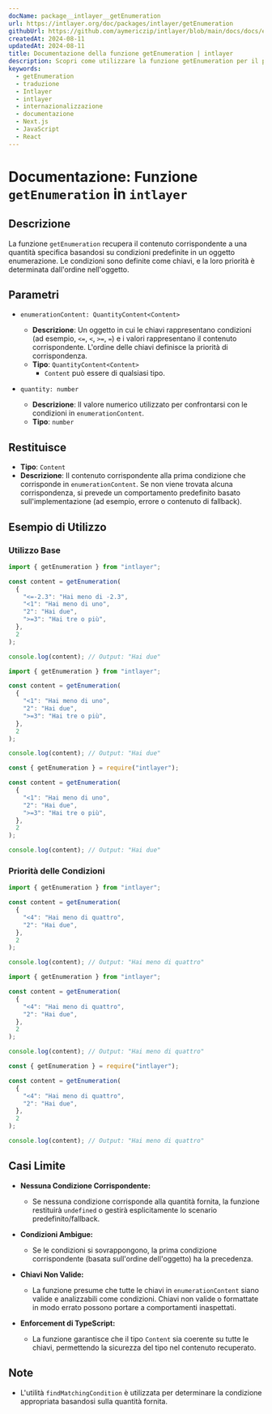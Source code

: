 ```yaml
---
docName: package__intlayer__getEnumeration
url: https://intlayer.org/doc/packages/intlayer/getEnumeration
githubUrl: https://github.com/aymericzip/intlayer/blob/main/docs/docs/en/packages/intlayer/getEnumeration.md
createdAt: 2024-08-11
updatedAt: 2024-08-11
title: Documentazione della funzione getEnumeration | intlayer
description: Scopri come utilizzare la funzione getEnumeration per il pacchetto intlayer
keywords:
  - getEnumeration
  - traduzione
  - Intlayer
  - intlayer
  - internazionalizzazione
  - documentazione
  - Next.js
  - JavaScript
  - React
---
```


# Documentazione: Funzione `getEnumeration` in `intlayer`

## Descrizione

La funzione `getEnumeration` recupera il contenuto corrispondente a una quantità specifica basandosi su condizioni predefinite in un oggetto enumerazione. Le condizioni sono definite come chiavi, e la loro priorità è determinata dall'ordine nell'oggetto.

## Parametri

- `enumerationContent: QuantityContent<Content>`

  - **Descrizione**: Un oggetto in cui le chiavi rappresentano condizioni (ad esempio, `<=`, `<`, `>=`, `=`) e i valori rappresentano il contenuto corrispondente. L'ordine delle chiavi definisce la priorità di corrispondenza.
  - **Tipo**: `QuantityContent<Content>`
    - `Content` può essere di qualsiasi tipo.

- `quantity: number`

  - **Descrizione**: Il valore numerico utilizzato per confrontarsi con le condizioni in `enumerationContent`.
  - **Tipo**: `number`

## Restituisce

- **Tipo**: `Content`
- **Descrizione**: Il contenuto corrispondente alla prima condizione che corrisponde in `enumerationContent`. Se non viene trovata alcuna corrispondenza, si prevede un comportamento predefinito basato sull'implementazione (ad esempio, errore o contenuto di fallback).

## Esempio di Utilizzo

### Utilizzo Base

```typescript codeFormat="typescript"
import { getEnumeration } from "intlayer";

const content = getEnumeration(
  {
    "<=-2.3": "Hai meno di -2.3",
    "<1": "Hai meno di uno",
    "2": "Hai due",
    ">=3": "Hai tre o più",
  },
  2
);

console.log(content); // Output: "Hai due"
```

```javascript codeFormat="esm"
import { getEnumeration } from "intlayer";

const content = getEnumeration(
  {
    "<1": "Hai meno di uno",
    "2": "Hai due",
    ">=3": "Hai tre o più",
  },
  2
);

console.log(content); // Output: "Hai due"
```

```javascript codeFormat="commonjs"
const { getEnumeration } = require("intlayer");

const content = getEnumeration(
  {
    "<1": "Hai meno di uno",
    "2": "Hai due",
    ">=3": "Hai tre o più",
  },
  2
);

console.log(content); // Output: "Hai due"
```

### Priorità delle Condizioni

```typescript codeFormat="typescript"
import { getEnumeration } from "intlayer";

const content = getEnumeration(
  {
    "<4": "Hai meno di quattro",
    "2": "Hai due",
  },
  2
);

console.log(content); // Output: "Hai meno di quattro"
```

```javascript codeFormat="esm"
import { getEnumeration } from "intlayer";

const content = getEnumeration(
  {
    "<4": "Hai meno di quattro",
    "2": "Hai due",
  },
  2
);

console.log(content); // Output: "Hai meno di quattro"
```

```javascript codeFormat="commonjs"
const { getEnumeration } = require("intlayer");

const content = getEnumeration(
  {
    "<4": "Hai meno di quattro",
    "2": "Hai due",
  },
  2
);

console.log(content); // Output: "Hai meno di quattro"
```

## Casi Limite

- **Nessuna Condizione Corrispondente:**

  - Se nessuna condizione corrisponde alla quantità fornita, la funzione restituirà `undefined` o gestirà esplicitamente lo scenario predefinito/fallback.

- **Condizioni Ambigue:**

  - Se le condizioni si sovrappongono, la prima condizione corrispondente (basata sull'ordine dell'oggetto) ha la precedenza.

- **Chiavi Non Valide:**

  - La funzione presume che tutte le chiavi in `enumerationContent` siano valide e analizzabili come condizioni. Chiavi non valide o formattate in modo errato possono portare a comportamenti inaspettati.

- **Enforcement di TypeScript:**
  - La funzione garantisce che il tipo `Content` sia coerente su tutte le chiavi, permettendo la sicurezza del tipo nel contenuto recuperato.

## Note

- L'utilità `findMatchingCondition` è utilizzata per determinare la condizione appropriata basandosi sulla quantità fornita.
